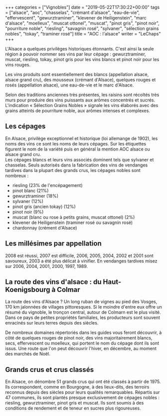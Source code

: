 +++
categories = ["Vignobles"]
date = "2019-05-22T17:30:22+00:00"
tags = ["alsace", "aoc", "chasselas", "crémant d'alsace", "eau-de-vie", "effervescent", "gewurztraminer", "klevener de Heiligenstein", "marc d'alsace", "moelleux", "muscat ottonel", "muscat", "pinot gris", "pinot noir", "pourriture noble", "riesling", "savagnin rosé", "sylvaner", "sélection grains nobles", "tokay", "traminer rosé"] 
title = "AOC : l'alsace"
writer = "LeChaps"
+++

L'Alsace a quelques privilèges historiques étonnants. C'est ainsi la seule région à pouvoir nommer ses vins par leur cépage : gewurztraminer, muscat, riesling, tokay, pinot gris pour les vins blancs et pinot noir pour les vins rouges.  

Les vins produits sont essentiellement des blancs (appellation alsace, alsace grand cru), des mousseux (crémant d'Alsace), quelques rouges et rosés (appellation alsace), une eau-de-vie et le marc d'Alsace.  

Selon des traditions anciennes très présentes, les raisins sont récoltés très murs pour produire des vins puissants aux arômes concentrés et sucrés. L'indication « Sélection Grains Nobles » signale les vins élaborés avec des grains atteints de pourriture noble, aux arômes intenses et complexes.

## Les cépages

En Alsace, privilège exceptionnel et historique (loi allemange de 1902), les noms des vins ce sont les noms de leurs cépages. Sur les étiquettes figurent le nom de la variété puis en général la mention AOC alsace ou alsace grand cru.  
Les cépages blancs et leurs vins associés dominent tels que sylvaner et chasselas. Seuls autorisés dans la fabrication des vins de vendanges tardives dans la plupart des grands crus, les cépages nobles sont nombreux :

* riesling (23% de l'encépagement)
* pinot blanc (21%)
* gewurztraminer (18%)
* sylvaner (12%)
* pinot gris (ancien tokay) (12%)
* pinot noir (9%)
* muscat (blanc ou rose à petits grains, muscat ottonel) (2%)
* klevener de Heiligenstein (traminer rosé ou savagnin rosé)
* chardonnay (crément d'Alsace)

## Les millésimes par appellation

2008 est réussi, 2007 est difficile, 2006, 2005, 2004, 2002 et 2001 sont savoureux, 2003 a été plus délicat à vinifier. En vendanges tardives misez sur 2006, 2004, 2001, 2000, 1997, 1989.

## La route des vins d'alsace : du Haut-Koenigsbourg à Colmar

La route des vins d'Alsace ? Un long ruban de vignes au pied des Vosges, 170 km jalonnées de villages pittoresques. Si le moindre d'entre eux offre un résumé du vignoble, le tronçon central, autour de Colmarn est le plus visité. Dans ce pays de petites propriétés familiales, les producteurs sont souvent enracinés sur leurs terres depuis des siècles.  

De nombreux domaines répertoriés dans les guides vous feront découvrir, à côté de quelques rouges de pinot noir, des vins majoritairement blancs, secs, effervescent ou moelleux, qui portent le nom du cépage dont ils sont issus. Une route que l'on peut découvrir l'hiver, en décembre, au moment des marchés de Noël.

## Grands crus et crus classés

En Alsace, on dénombre 51 grands crus qui ont été classés à partir de 1975. Ils correspondent, comme en Bourgogne, à des lieux-dits, des terroirs reconnus depuis des siècles pour leurs qualités remarquables. Répartis sur 47 communes, ils sont plantés presque exclusivement de cépages nobles : riesling, gewurztraminer, pinot gris et muscat. Ils sont soumis à des conditions de rendement et de teneur en sucres plus rigoureuses.
